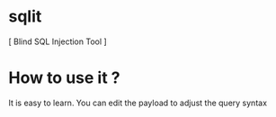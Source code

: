 # sqlit
[ Blind SQL Injection Tool ]

# How to use it ?
It is easy to learn.
You can edit the payload to adjust the query syntax

